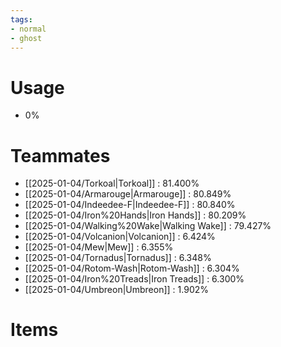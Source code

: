 ```yaml
---
tags:
- normal
- ghost
---
```

# Usage
- 0%
# Teammates
- [[2025-01-04/Torkoal|Torkoal]] : 81.400%
- [[2025-01-04/Armarouge|Armarouge]] : 80.849%
- [[2025-01-04/Indeedee-F|Indeedee-F]] : 80.840%
- [[2025-01-04/Iron%20Hands|Iron Hands]] : 80.209%
- [[2025-01-04/Walking%20Wake|Walking Wake]] : 79.427%
- [[2025-01-04/Volcanion|Volcanion]] : 6.424%
- [[2025-01-04/Mew|Mew]] : 6.355%
- [[2025-01-04/Tornadus|Tornadus]] : 6.348%
- [[2025-01-04/Rotom-Wash|Rotom-Wash]] : 6.304%
- [[2025-01-04/Iron%20Treads|Iron Treads]] : 6.300%
- [[2025-01-04/Umbreon|Umbreon]] : 1.902%
# Items